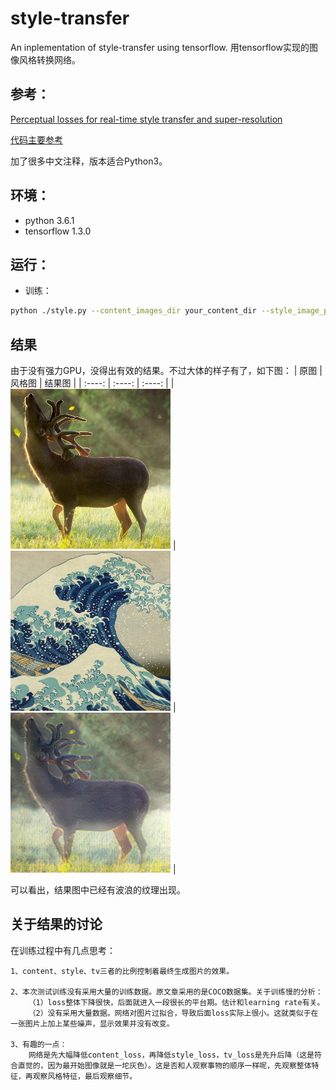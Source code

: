# style-transfer
An inplementation of style-transfer using tensorflow. 用tensorflow实现的图像风格转换网络。

## 参考：
[Perceptual losses for real-time style transfer and super-resolution](https://arxiv.org/abs/1603.08155)

[代码主要参考](https://github.com/lengstrom/fast-style-transfer)

加了很多中文注释，版本适合Python3。

## 环境：
 - python 3.6.1
 - tensorflow 1.3.0

## 运行：
 - 训练：
 ```sh
 python ./style.py --content_images_dir your_content_dir --style_image_path your_style_file_path --output_dir  your_output_dir --vgg_path path_to_imagenet-vgg-verydeep-19.mat --epoch_num 10000
```

## 结果

由于没有强力GPU，没得出有效的结果。不过大体的样子有了，如下图：
| 原图        | 风格图    |  结果图  |
| :----:   | :----:   | :----: |
| <img src='./images/train_images/source.jpg'>        | <img src='./images/style.jpg'>      |   <img src='./images/result/3/transferred-4499.jpg'>    |

可以看出，结果图中已经有波浪的纹理出现。

## 关于结果的讨论

在训练过程中有几点思考：

    1、content、style、tv三者的比例控制着最终生成图片的效果。
    
    2、本次测试训练没有采用大量的训练数据。原文章采用的是COCO数据集。关于训练慢的分析：
        （1）loss整体下降很快，后面就进入一段很长的平台期。估计和learning rate有关。
        （2）没有采用大量数据。网络对图片过拟合，导致后面loss实际上很小。这就类似于在一张图片上加上某些噪声，显示效果并没有改变。

    3、有趣的一点：
        网络是先大幅降低content_loss，再降低style_loss，tv_loss是先升后降（这是符合直觉的，因为最开始图像就是一坨灰色）。这是否和人观察事物的顺序一样呢，先观察整体特征，再观察风格特征，最后观察细节。
